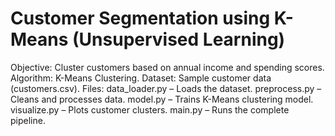 # Customer Segmentation using K-Means (Unsupervised Learning)
Objective: Cluster customers based on annual income and spending scores.
Algorithm: K-Means Clustering.
Dataset: Sample customer data (customers.csv).
Files:
data_loader.py – Loads the dataset.
preprocess.py – Cleans and processes data.
model.py – Trains K-Means clustering model.
visualize.py – Plots customer clusters.
main.py – Runs the complete pipeline.